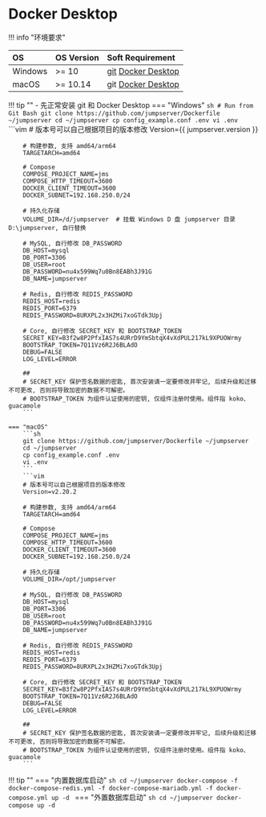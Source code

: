 # Docker Desktop

!!! info "环境要求"

| OS      | OS Version | Soft Requirement                                                                                           |
| :-------| :----------| :--------------------------------------------------------------------------------------------------------- |
| Windows | >= 10      | [git](https://git-scm.com/download/win) [Docker Desktop](https://docs.docker.com/desktop/windows/install/) |
| macOS   | >= 10.14   | git [Docker Desktop](https://docs.docker.com/desktop/mac/install/)                                         |

!!! tip ""
    - 先正常安装 git 和 Docker Desktop
    === "Windows"
        ```sh
        # Run from Git Bash
        git clone https://github.com/jumpserver/Dockerfile ~/jumpserver
        cd ~/jumpserver
        cp config_example.conf .env
        vi .env
        ```
        ```vim
        # 版本号可以自己根据项目的版本修改
        Version={{ jumpserver.version }}

        # 构建参数, 支持 amd64/arm64
        TARGETARCH=amd64

        # Compose
        COMPOSE_PROJECT_NAME=jms
        COMPOSE_HTTP_TIMEOUT=3600
        DOCKER_CLIENT_TIMEOUT=3600
        DOCKER_SUBNET=192.168.250.0/24

        # 持久化存储
        VOLUME_DIR=/d/jumpserver  # 挂载 Windows D 盘 jumpserver 目录 D:\jumpserver, 自行替换

        # MySQL, 自行修改 DB_PASSWORD
        DB_HOST=mysql
        DB_PORT=3306
        DB_USER=root
        DB_PASSWORD=nu4x599Wq7u0Bn8EABh3J91G
        DB_NAME=jumpserver

        # Redis, 自行修改 REDIS_PASSWORD
        REDIS_HOST=redis
        REDIS_PORT=6379
        REDIS_PASSWORD=8URXPL2x3HZMi7xoGTdk3Upj

        # Core, 自行修改 SECRET_KEY 和 BOOTSTRAP_TOKEN
        SECRET_KEY=B3f2w8P2PfxIAS7s4URrD9YmSbtqX4vXdPUL217kL9XPUOWrmy
        BOOTSTRAP_TOKEN=7Q11Vz6R2J6BLAdO
        DEBUG=FALSE
        LOG_LEVEL=ERROR

        ##
        # SECRET_KEY 保护签名数据的密匙, 首次安装请一定要修改并牢记, 后续升级和迁移不可更改, 否则将导致加密的数据不可解密。
        # BOOTSTRAP_TOKEN 为组件认证使用的密钥, 仅组件注册时使用。组件指 koko、guacamole
        ```

    === "macOS"
        ```sh
        git clone https://github.com/jumpserver/Dockerfile ~/jumpserver
        cd ~/jumpserver
        cp config_example.conf .env
        vi .env
        ```
        ```vim
        # 版本号可以自己根据项目的版本修改
        Version=v2.20.2

        # 构建参数, 支持 amd64/arm64
        TARGETARCH=amd64

        # Compose
        COMPOSE_PROJECT_NAME=jms
        COMPOSE_HTTP_TIMEOUT=3600
        DOCKER_CLIENT_TIMEOUT=3600
        DOCKER_SUBNET=192.168.250.0/24

        # 持久化存储
        VOLUME_DIR=/opt/jumpserver

        # MySQL, 自行修改 DB_PASSWORD
        DB_HOST=mysql
        DB_PORT=3306
        DB_USER=root
        DB_PASSWORD=nu4x599Wq7u0Bn8EABh3J91G
        DB_NAME=jumpserver

        # Redis, 自行修改 REDIS_PASSWORD
        REDIS_HOST=redis
        REDIS_PORT=6379
        REDIS_PASSWORD=8URXPL2x3HZMi7xoGTdk3Upj

        # Core, 自行修改 SECRET_KEY 和 BOOTSTRAP_TOKEN
        SECRET_KEY=B3f2w8P2PfxIAS7s4URrD9YmSbtqX4vXdPUL217kL9XPUOWrmy
        BOOTSTRAP_TOKEN=7Q11Vz6R2J6BLAdO
        DEBUG=FALSE
        LOG_LEVEL=ERROR

        ##
        # SECRET_KEY 保护签名数据的密匙, 首次安装请一定要修改并牢记, 后续升级和迁移不可更改, 否则将导致加密的数据不可解密。
        # BOOTSTRAP_TOKEN 为组件认证使用的密钥, 仅组件注册时使用。组件指 koko、guacamole
        ```

!!! tip ""
    === "内置数据库启动"
        ```sh
        cd ~/jumpserver
        docker-compose -f docker-compose-redis.yml -f docker-compose-mariadb.yml -f docker-compose.yml up -d
        ```
    === "外置数据库启动"
        ```sh
        cd ~/jumpserver
        docker-compose up -d
        ```
